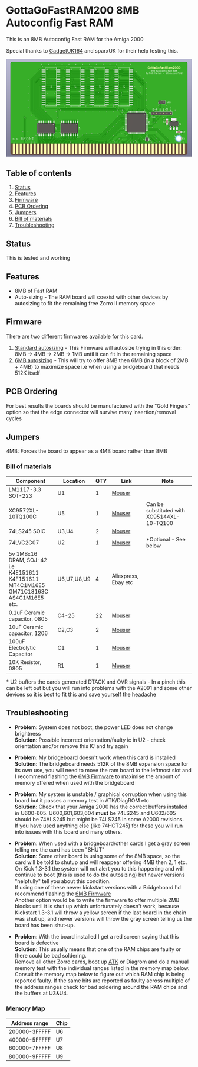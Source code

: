 # GottaGoFastRAM200 8MB Autoconfig Fast RAM

This is an 8MB Autoconfig Fast RAM for the Amiga 2000 

Special thanks to [GadgetUK164](https://www.youtube.com/user/GadgetUK164) and sparxUK for their help testing this.

![PCB](Docs/PCB.PNG?raw=True)

## Table of contents
1. [Status](#status)
1. [Features](#features)
1. [Firmware](#firmware)
1. [PCB Ordering](#ordering-pcbs)
1. [Jumpers](#jumpers)
1. [Bill of materials](#bill-of-materials)
1. [Troubleshooting](#troubleshooting)

## Status

This is tested and working

## Features

* 8MB of Fast RAM
* Auto-sizing - The RAM board will coexist with other devices by autosizing to fit the remaining free Zorro II memory space

## Firmware

There are two different firmwares available for this card.
1. [Standard autosizing](https://github.com/LIV2/GottaGoFastRAM2000/raw/master/Binary/gottagofast2000.jed) - This Firmware will autosize trying in this order: 8MB -> 4MB -> 2MB -> 1MB until it can fit in the remaining space
2. [6MB autosizing](https://github.com/LIV2/GottaGoFastRAM2000/raw/master/Binary/gottagofast2000-6MB.jed) - This will try to offer 8MB then 6MB (in a block of 2MB + 4MB) to maximize space i.e when using a bridgeboard that needs 512K itself

## PCB Ordering

For best results the boards should be manufactured with the "Gold Fingers" option so that the edge connector will survive many insertion/removal cycles

## Jumpers

4MB: Forces the board to appear as a 4MB board rather than 8MB

### Bill of materials

|Component|Location|QTY|Link|Note|
|---------|--------|---|----|----|
|LM1117-3.3 SOT-223|U1|1|[Mouser](https://www.mouser.com/ProductDetail/926-LM1117IMP3.3NOPB)||
|XC9572XL-10TQ100C|U5|1|[Mouser](https://www.mouser.com/ProductDetail/217-C9572XL-10TQ100C)|Can be substituted with XC95144XL-10-TQ100|
|74LS245 SOIC|U3,U4|2|[Mouser](https://www.mouser.com/ProductDetail/595-SN74LS245DWR)||
|74LVC2G07|U2|1|[Mouser](https://www.mouser.com/ProductDetail/595-SN74LVC2G07DBVR)|*Optional - See below|
|5v 1MBx16 DRAM, SOJ-42  i.e  <br/>K4E151611<br/>K4F151611<br/>MT4C1M16E5<br/>GM71C18163C<br/>AS4C1M16E5 etc.|U6,U7,U8,U9|4|Aliexpress, Ebay etc||
|0.1uF Ceramic capacitor, 0805|C4-25|22|[Mouser](https://www.mouser.com/ProductDetail/581-08055C104K)||
|10uF Ceramic capacitor, 1206|C2,C3|2|[Mouser](https://www.mouser.com/ProductDetail/80-C1206C106K4R)||
|100uF Electrolytic Capacitor|C1|1|[Mouser](https://www.mouser.com/ProductDetail/667-16SEPC100M)||
|10K Resistor, 0805|R1|1|[Mouser](https://www.mouser.com/ProductDetail/754-RR1220P-103D)|


\* U2 buffers the cards generated DTACK and OVR signals - In a pinch this can be left out but you will run into problems with the A2091 and some other devices so it is best to fit this and save yourself the headache

## Troubleshooting
* **Problem**: System does not boot, the power LED does not change brightness  
  **Solution**: Possible incorrect orientation/faulty ic in U2 - check orientation and/or remove this IC and try again

* **Problem**: My bridgeboard doesn't work when this card is installed  
  **Solution**: The bridgeboard needs 512K of the 8MB expansion space for its own use, you will need to move the ram board to the leftmost slot and I recommend flashing the [6MB Firmware](https://github.com/LIV2/GottaGoFastRAM2000/raw/master/Binary/gottagofast2000-6MB.jed) to maximise the amount of memory offered when used with the bridgeboard

* **Problem**: My system is unstable / graphical corruption when using this board but it passes a memory test in ATK/DiagROM etc  
  **Solution**: Check that your Amiga 2000 has the correct buffers installed in U600-605. U600,601,603,604 __must__ be 74LS245 and U602/605 should be 74ALS245 but might be 74LS245 in some A2000 revisions.  
  If you have used anything else (like 74HCT245) for these you will run into issues with this board and many others.

* **Problem**: When used with a bridgeboard/other cards I get a gray screen telling me the card has been "SHUT"  
  **Solution**: Some other board is using some of the 8MB space, so the card will be told to shutup and will reappear offering 4MB then 2, 1 etc.  
  On Kick 1.3-3.1 the system will not alert you to this happening and will continue to boot (this is used to do the autosizing) but newer versions "helpfully" tell you about this condition.  
  If using one of these newer kickstart versions with a Bridgeboard I'd recommend flashing the [6MB Firmware](https://github.com/LIV2/GottaGoFastRAM2000/raw/master/Binary/gottagofast2000-6MB.jed)  
  Another option would be to write the firmware to offer multiple 2MB blocks until it is shut up which unfortunately doesn't work, because Kickstart 1.3-3.1 will throw a yellow screen if the last board in the chain was shut up, and newer versions will throw the gray screen telling us the board has been shut-up.
  
* **Problem**: With the board installed I get a red screen saying that this board is defective  
  **Solution**: This usually means that one of the RAM chips are faulty or there could be bad soldering.  
  Remove all other Zorro cards, boot up [ATK](https://github.com/keirf/amiga-stuff/releases) or Diagrom and do a manual memory test with the individual ranges listed in the memory map below.  
  Consult the memory map below to figure out which RAM chip is being reported faulty.
  If the same bits are reported as faulty across multiple of the address ranges check for bad soldering around the RAM chips and the buffers at U3&U4.  

### Memory Map
|Address range|Chip|
|-------------|----|
|200000-3FFFFF|U6|
|400000-5FFFFF|U7|
|600000-7FFFFF|U8|
|800000-9FFFFF|U9|